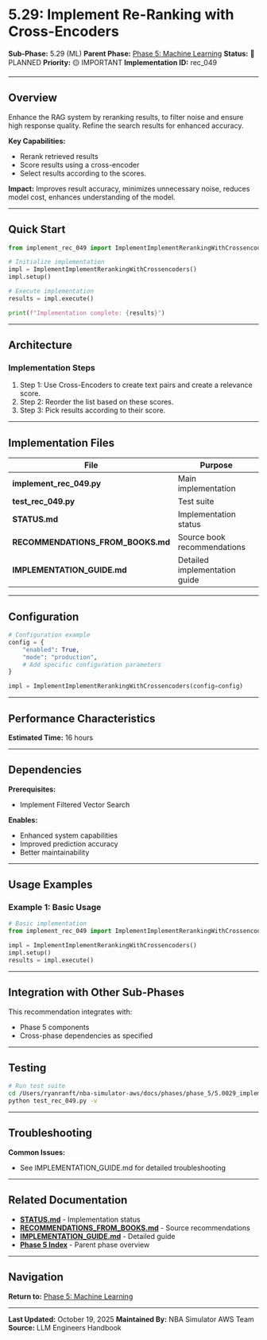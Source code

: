 # 5.29: Implement Re-Ranking with Cross-Encoders

**Sub-Phase:** 5.29 (ML)
**Parent Phase:** [Phase 5: Machine Learning](../PHASE_5_INDEX.md)
**Status:** 🔵 PLANNED
**Priority:** 🟡 IMPORTANT
**Implementation ID:** rec_049

---

## Overview

Enhance the RAG system by reranking results, to filter noise and ensure high response quality. Refine the search results for enhanced accuracy.

**Key Capabilities:**
- Rerank retrieved results
- Score results using a cross-encoder
- Select results according to the scores.

**Impact:**
Improves result accuracy, minimizes unnecessary noise, reduces model cost, enhances understanding of the model.

---

## Quick Start

```python
from implement_rec_049 import ImplementImplementRerankingWithCrossencoders

# Initialize implementation
impl = ImplementImplementRerankingWithCrossencoders()
impl.setup()

# Execute implementation
results = impl.execute()

print(f"Implementation complete: {results}")
```

---

## Architecture

### Implementation Steps

1. Step 1: Use Cross-Encoders to create text pairs and create a relevance score.
2. Step 2: Reorder the list based on these scores.
3. Step 3: Pick results according to their score.

---

## Implementation Files

| File | Purpose |
|------|---------|
| **implement_rec_049.py** | Main implementation |
| **test_rec_049.py** | Test suite |
| **STATUS.md** | Implementation status |
| **RECOMMENDATIONS_FROM_BOOKS.md** | Source book recommendations |
| **IMPLEMENTATION_GUIDE.md** | Detailed implementation guide |

---

## Configuration

```python
# Configuration example
config = {
    "enabled": True,
    "mode": "production",
    # Add specific configuration parameters
}

impl = ImplementImplementRerankingWithCrossencoders(config=config)
```

---

## Performance Characteristics

**Estimated Time:** 16 hours

---

## Dependencies

**Prerequisites:**
- Implement Filtered Vector Search

**Enables:**
- Enhanced system capabilities
- Improved prediction accuracy
- Better maintainability

---

## Usage Examples

### Example 1: Basic Usage

```python
# Basic implementation
from implement_rec_049 import ImplementImplementRerankingWithCrossencoders

impl = ImplementImplementRerankingWithCrossencoders()
impl.setup()
results = impl.execute()
```

---

## Integration with Other Sub-Phases

This recommendation integrates with:
- Phase 5 components
- Cross-phase dependencies as specified

---

## Testing

```bash
# Run test suite
cd /Users/ryanranft/nba-simulator-aws/docs/phases/phase_5/5.0029_implement_re-ranking_with_cross-encoders
python test_rec_049.py -v
```

---

## Troubleshooting

**Common Issues:**
- See IMPLEMENTATION_GUIDE.md for detailed troubleshooting

---

## Related Documentation

- **[STATUS.md](STATUS.md)** - Implementation status
- **[RECOMMENDATIONS_FROM_BOOKS.md](RECOMMENDATIONS_FROM_BOOKS.md)** - Source recommendations
- **[IMPLEMENTATION_GUIDE.md](IMPLEMENTATION_GUIDE.md)** - Detailed guide
- **[Phase 5 Index](../PHASE_5_INDEX.md)** - Parent phase overview

---

## Navigation

**Return to:** [Phase 5: Machine Learning](../PHASE_5_INDEX.md)

---

**Last Updated:** October 19, 2025
**Maintained By:** NBA Simulator AWS Team
**Source:** LLM Engineers Handbook
